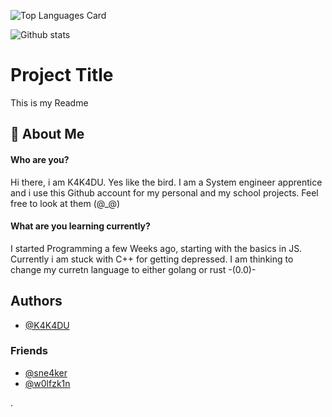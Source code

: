 ![Top Languages Card](https://github-readme-stats.vercel.app/api/top-langs/?username=K4K4DU&layout=compact)




![Github stats](https://github-readme-stats.vercel.app/api?username=K4K4DU&theme=highcontrast&show_icons=true&count_private=true)
# Project Title

This is my Readme


## 🚀 About Me
#### Who are you?

Hi there, i am K4K4DU. Yes like the bird. I am a System engineer apprentice and i use this Github account for my personal and my school projects. Feel free to look at them (@_@)

#### What are you learning currently?

I started Programming a few Weeks ago, starting with the basics in JS. Currently i am stuck with C++ for getting depressed. I am thinking to change my curretn language to either golang or rust -(0.0)-


## Authors

- [@K4K4DU](https://www.github.com/K4K4DU)

### Friends

- [@sne4ker](https://www.github.com/sne4ker)
- [@w0lfzk1n](https://www.github.com/w0lfzk1n)

.
